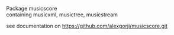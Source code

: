 Package musicscore  
containing musicxml, musictree, musicstream

see documentation on
https://github.com/alexgorji/musicscore.git  

